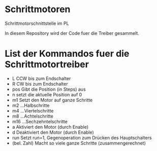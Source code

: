 # Schrittmotoren
Schrittmotorschnittstelle im PL

In diesem Repository wird der Code fuer die Treiber gesammelt.

# List der Kommandos fuer die Schrittmotortreiber

* L		        CCW bis zum Endschalter
* R		        CW bis zum Endschalter
* pos		      Gibt die Position (in Steps) aus
* n		        setzt die aktuelle Position auf 0
* m1		      Setzt den Motor auf ganze Schritte
* m2		      ...Halbschritte
* m4		      ...Viertelschritte
* m8		      ...Achtelschritte
* m16		      ...Sechzehntelschritte
* a		        Aktiviert den Motor (durch Enable)
* d		        Deaktiviert den Motor (durch Enable)
* run         Setzt run=1, Gegenoperation zum Drücken des Hauptschalters
* (bel. Zahl)	Macht so viele ganze Schritte (zusammengerechnet)

